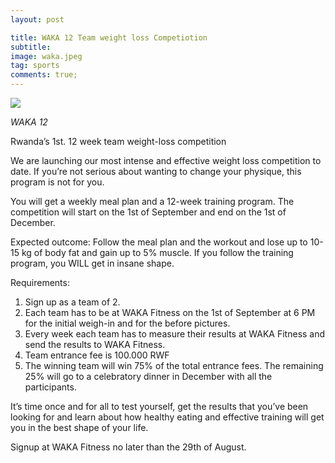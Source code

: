 ```yaml
---
layout: post

title: WAKA 12 Team weight loss Competiotion
subtitle: 
image: waka.jpeg
tag: sports
comments: true;
---
```


<img src="{{site.github.url}}/img/waka.jpeg">


*WAKA 12*

Rwanda’s 1st. 12 week team weight-loss competition

We are launching our most intense and effective weight loss competition to date. If you’re not serious about wanting to change your physique, this program is not for you.

You will get a weekly meal plan and a 12-week training program. The competition will start on the 1st of September and end on the 1st of December.

Expected outcome:
Follow the meal plan and the workout and lose up to 10-15 kg of body fat and gain up to 5% muscle. If you follow the training program, you WILL get in insane shape.

Requirements:
1. Sign up as a team of 2.
2. Each team has to be at WAKA Fitness on the 1st of September at 6 PM for the initial weigh-in and for the before pictures.
3. Every week each team has to measure their results at WAKA Fitness and send the results to WAKA Fitness.
4. Team entrance fee is 100.000 RWF
5. The winning team will win 75% of the total entrance fees. The remaining 25% will go to a celebratory dinner in December with all the participants.

It’s time once and for all to test yourself, get the results that you’ve been looking for and learn about how healthy eating and effective training will get you in the best shape of your life.

Signup at WAKA Fitness no later than the 29th of August.